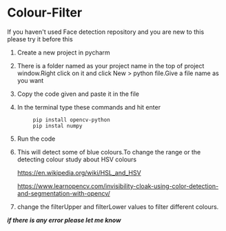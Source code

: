 # Colour-Filter

If you haven't used Face detection repository and you are new to this please try it before this

1. Create a new project in pycharm

2. There is a folder named as your project name in the top of project window.Right click on it and click New > python file.Give a file name as you want

3. Copy the code given and paste it in the file

4. In the terminal type these commands and hit enter

            pip install opencv-python
            pip instal numpy

5. Run the code

6. This will detect some of blue colours.To change the range or the detecting colour study about HSV colours

   https://en.wikipedia.org/wiki/HSL_and_HSV
   
   https://www.learnopencv.com/invisibility-cloak-using-color-detection-and-segmentation-with-opencv/
            
 
7. change the filterUpper and filterLower values to filter different colours.


 ***if there is any error please let me know***
